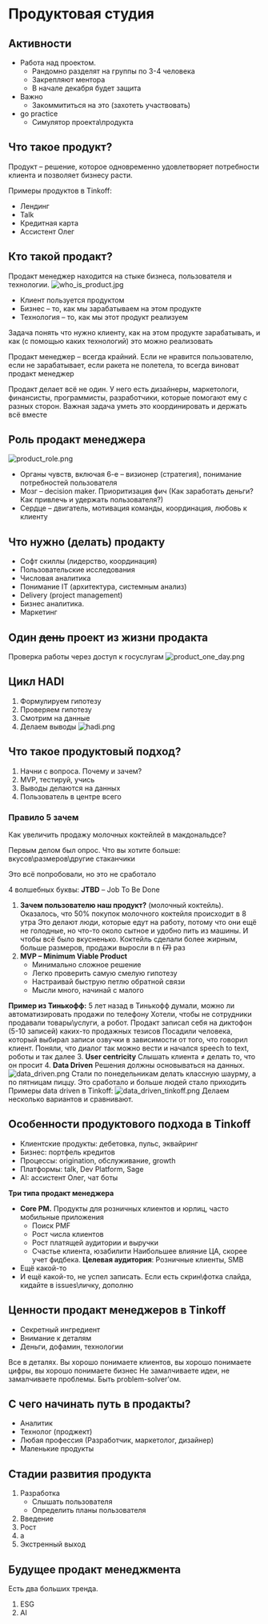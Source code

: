 # Продуктовая студия


## Активности
- Работа над проектом. 
  - Рандомно разделят на группы по 3-4 человека
  - Закрепляют ментора
  - В начале декабря будет защита
- Важно
  - Закоммититься на это (захотеть участвовать)
- go practice 
  - Симулятор проекта\продукта


## Что такое продукт? 
Продукт – решение, которое одновременно удовлетворяет потребности клиента и позволяет бизнесу расти.

Примеры продуктов в Tinkoff:
- Лендинг
- Talk
- Кредитная карта
- Ассистент Олег

## Кто такой продакт? 
Продакт менеджер находится на стыке бизнеса, пользователя и технологии. 
![who_is_product.jpg](who_is_product.jpg)
- Клиент пользуется продуктом
- Бизнес – то, как мы зарабатываем на этом продукте
- Технология – то, как мы этот продукт реализуем

Задача понять что нужно клиенту, как на этом продукте зарабатывать, и как (с помощью каких технологий)
это можно реализовать 

Продакт менеджер – всегда крайний. Если не нравится пользователю, если не зарабатывает, если ракета не полетела, то 
всегда виноват продакт менеджер  

Продакт делает всё не один. У него есть дизайнеры, маркетологи, финансисты, программисты, разработчики, 
которые помогают ему с разных сторон. Важная задача уметь это координировать и держать всё вместе

## Роль продакт менеджера
![product_role.png](product_role.png)
- Органы чувств, включая 6-е – визионер (стратегия), понимание потребностей пользователя
- Мозг – decision maker. Приоритизация фич (Как заработать деньги? Как привлечь и удержать пользователя?)
- Сердце – двигатель, мотивация команды, координация, любовь к клиенту

## Что нужно (делать) продакту
- Софт скиллы (лидерство, координация)
- Пользовательские исследования
- Числовая аналитика
- Понимание IT (архитектура, системным анализ)
- Delivery (project management)
- Бизнес аналитика. 
- Маркетинг

## Один ~~день~~ проект из жизни продакта
Проверка работы через доступ к госуслугам 
![product_one_day.png](product_one_day.png)


## Цикл HADI
1. Формулируем гипотезу
2. Проверяем гипотезу
3. Смотрим на данные
4. Делаем выводы
![hadi.png](hadi.png)

## Что такое продуктовый подход?

1. Начни с вопроса. Почему и зачем?
2. MVP, тестируй, учись
3. Выводы делаются на данных
4. Пользователь в центре всего 

### Правило 5 зачем 
Как увеличить продажу молочных коктейлей в макдональдсе? 

Первым делом был опрос. Что вы хотите больше: вкусов\размеров\другие стаканчики

Это всё попробовали, но это не сработало 

4 волшебных буквы: 
**JTBD** – Job To Be Done

1. **Зачем пользователю наш продукт?** (молочный коктейль). Оказалось, что 50% покупок молочного коктейля происходит в 8 утра
Это делают люди, которые едут на работу, потому что они ещё не голодные, но что-то около сытное и удобно пить из машины. 
И чтобы всё было вкусненько. Коктейль сделали более жирным, больше размеров, продажи выросли в n ~~(7)~~ раз
2. **MVP – Minimum Viable Product**
   - Минимально сложное решение
   - Легко проверить самую смелую гипотезу
   - Настраивай быструю петлю обратной связи
   - Мысли много, начинай с малого 
   
**Пример из Тинькофф:** 5 лет назад в Тинькофф думали, можно ли автоматизировать продажи по телефону
Хотели, чтобы не сотрудники продавали товары\услуги, а робот. 
Продакт записал себя на диктофон (5-10 записей) каких-то продажных тезисов
Посадили человека, который выбирал записи озвучки в зависимости от того, что говорил клиент. Поняли,
что диалог так можно вести и начался speech to text, роботы и так далее 
3. **User centricity**
Слышать клиента $\neq$ делать то, что он просит 
4. **Data Driven** 
Решения должны основываться на данных. 
![data_driven.png](data_driven.png)
Стали по понедельникам делать классную шаурму, а по пятницам пиццу. Это сработало и больше людей стало приходить 
Примеры data driven в Tinkoff:
![data_driven_tinkoff.png](data_driven_tinkoff.png)
Делаем несколько вариантов и сравнивают. 

## Особенности продуктового подхода в Tinkoff
- Клиентские продукты: дебетовка, пульс, эквайринг
- Бизнес: портфель кредитов
- Процессы: origination, обслуживание, growth
- Платформы: talk, Dev Platform, Sage
- AI: ассистент Олег, чат боты

**Три типа продакт менеджера**
- **Core PM.** Продукты для розничных клиентов и юрлиц, часто мобильные приложения
  - Поиск PMF
  - Рост числа клиентов
  - Рост платящей аудитории и выручки
  - Счастье клиента, юзабилити
  Наибольшее влияние ЦА, скорее учет фидбека. 
  **Целевая аудитория**: Розничные клиенты, SMB 
- Ещё какой-то
- И ещё какой-то, не успел записать. Если есть скрин\фотка слайда, кидайте в issues\личку, дополню 


## Ценности продакт менеджеров в Tinkoff
- Секретный ингредиент 
- Внимание к деталям
- Деньги, дофамин, технологии 

Все в деталях. Вы хорошо понимаете клиентов, вы хорошо понимаете цифры, вы хорошо понимаете бизнес 
Не замалчиваете идеи, не замалчиваете проблемы. Быть problem-solver'ом. 

## С чего начинать путь в продакты? 
- Аналитик
- Технолог (проджект)
- Любая профессия (Разработчик, маркетолог, дизайнер)
- Маленькие продукты

## Стадии развития продукта
1. Разработка
   - Слышать пользователя
   - Определить планы пользователя
2. Введение
3. Рост
4. а
5. Экстренный выход

## Будущее продакт менеджмента
Есть два больших тренда. 
1. ESG 
2. AI


